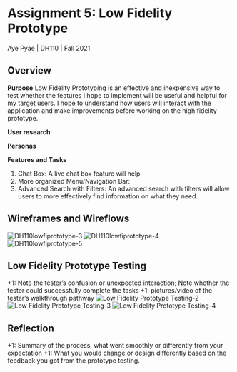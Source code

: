 # Assignment 5: Low Fidelity Prototype
Aye Pyae | DH110 | Fall 2021

## Overview

**Purpose**
Low Fidelity Prototyping is an effective and inexpensive way to test whether the features I hope to implement will be useful and helpful for my target users. I hope to understand how users will interact with the application and make improvements before working on the high fidelity prototype.

**User research**

**Personas**

**Features and Tasks**
1. Chat Box: A live chat box feature will help 
2. More organized Menu/Navigation Bar: 
3. Advanced Search with Filters: An advanced search with filters will allow users to more effectively find information on  what they need.


## Wireframes and Wireflows
![DH110lowfiprototype-3](https://user-images.githubusercontent.com/91553011/139853946-be757980-ed94-4c35-bee4-5cfdcc52f85d.jpg)
![DH110lowfiprototype-4](https://user-images.githubusercontent.com/91553011/139853986-b3013946-8811-48a4-8d9b-037adc8d5c46.jpg)
![DH110lowfiprototype-5](https://user-images.githubusercontent.com/91553011/139854007-4caf4773-ef59-4245-971a-5b969705cd71.jpg)

## Low Fidelity Prototype Testing
+1: Note the tester’s confusion or unexpected interaction; Note whether the tester could successfully complete the tasks 
+1: pictures/video of the tester’s walkthrough pathway
![Low Fidelity Prototype Testing-2](https://user-images.githubusercontent.com/91553011/139855161-7b12f892-9abe-4086-9727-53285974818c.jpg)
![Low Fidelity Prototype Testing-3](https://user-images.githubusercontent.com/91553011/139855190-cc8b4c07-ef42-4450-a7c8-386add4c6480.jpg)
![Low Fidelity Prototype Testing-4](https://user-images.githubusercontent.com/91553011/139855212-d2dc807f-3a9d-46fe-a93d-1dc05ec0b932.jpg)


## Reflection
+1: Summary of the process, what went smoothly or differently from your expectation
+1: What you would change or design differently based on the feedback you got from the prototype testing. 
